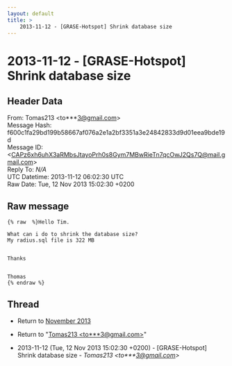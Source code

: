 ```yaml
---
layout: default
title: >
    2013-11-12 - [GRASE-Hotspot] Shrink database size
---
```


# 2013-11-12 - [GRASE-Hotspot] Shrink database size

## Header Data

From: Tomas213 \<to***3@gmail.com\><br>
Message Hash: f600c1fa29bd199b58667af076a2e1a2bf3351a3e24842833d9d01eea9bde19d<br>
Message ID: \<CAPz6xh6uhX3aRMbsJtayoPrh0s8Gym7MBwRieTn7qcOwJ2Qs7Q@mail.gmail.com\><br>
Reply To: _N/A_<br>
UTC Datetime: 2013-11-12 06:02:30 UTC<br>
Raw Date: Tue, 12 Nov 2013 15:02:30 +0200<br>

## Raw message

```
{% raw  %}Hello Tim.

What can i do to shrink the database size?
My radius.sql file is 322 MB


Thanks


Thomas
{% endraw %}
```

## Thread

+ Return to [November 2013](/archive/2013/11)

+ Return to "[Tomas213 <to***3<span>@</span>gmail.com>](/authors/to___3_at_gmail_com)"

+ 2013-11-12 (Tue, 12 Nov 2013 15:02:30 +0200) - [GRASE-Hotspot] Shrink database size - _Tomas213 \<to***3@gmail.com\>_

